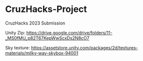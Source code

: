 # CruzHacks-Project

CruzHacks 2023 Submission

Unity Zip: https://drive.google.com/drive/folders/11-_MS0fMU_p82T67KepWwScxDs2N8cO7

Sky texture: https://assetstore.unity.com/packages/2d/textures-materials/milky-way-skybox-94001
